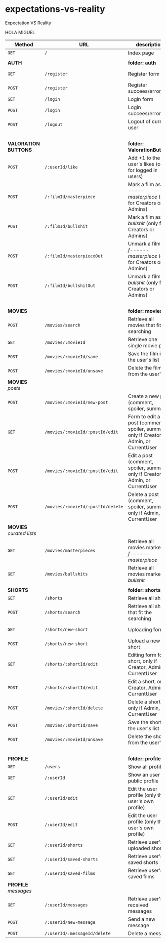 # expectations-vs-reality
Expectation VS Reality

HOLA MIGUEL


| Method | URL | description | view |
| ----- | ------------- | ------------- | --------- |
| `GET`  | `/`  | Index page  | index |
| | |
| **AUTH** | | **folder: auth**|
| `GET`  | `/register`  | Register form  | register-form |
| `POST`  | `/register`  | Register succees/error  | index |
| `GET`  | `/login`  | Login form  | login-form |
| `POST`  | `/login`  | Login succees/error  | index |
| `POST`  | `/logout`  | Logout of current user  | index |
| | ||
| **VALORATION BUTTONS** | | **folder: ValorationButtons** |
| `POST`  | `/:userId/like`  | Add +1 to the user's likes (only for logged in users) | next() |
| `POST`  | `/:filmId/masterpiece`  | Mark a film as a *f------ masterpiece* (only for Creators or Admins) | next() |
| `POST`  | `/:filmId/bullshit`  | Mark a film as a *bullshit* (only for Creators or Admins)  | next() |
| `POST`  | `/:filmId/masterpieceOut`  | Unmark a film as a *f------ masterpiece* (only for Creators or Admins) | next() |
| `POST`  | `/:filmId/bullshitOut`  | Unmark a film as a *bullshit* (only for Creators or Admins)  | next() |
| | ||
| **MOVIES**  |  | **folder: movies**   |
| `POST`  | `/movies/search`  | Retrieve all movies that fit the searching  | movies-search-result |
| `GET`  | `/movies/:movieId`  | Retrieve one single movie page  | movieId |
| `POST`  | `/movies/:movieId/save`  | Save the film in the user's list  | movieId |
| `POST`  | `/movies/:movieId/unsave`  | Delete the film from the user's list  | movieId |
| **MOVIES** *posts* |  |   |
| `POST`  | `/movies/:movieId/new-post`  | Create a new post (comment, spoiler, summary)  | movieId |
| `GET`  | `/movies/:movieId/:postId/edit`  | Form to edit a post (comment, spoiler, summary), only if Creator, Admin, or CurrentUser  | comment-edit-form |
| `POST`  | `/movies/:movieId/:postId/edit`  | Edit a post (comment, spoiler, summary), only if Creator, Admin, or CurrentUser  |  movieId |
| `POST`  | `/movies/:movieId/:postId/delete`  | Delete a post (comment, spoiler, summary), only if Admin, or CurrentUser  | movieId |
| **MOVIES** *curated lists*  |  |   |
| `GET`  | `/movies/masterpieces`  | Retrieve all movies marked as *f------ masterpiece* | masterpieces |
| `GET`  | `/movies/bullshits`  | Retrieve all movies marked as *bullshit* | bullshits |
||||
| **SHORTS**  |  | **folder: shorts**  |
| `GET`  | `/shorts`  | Retrieve all shorts  | shorts-list |
| `POST`  | `/shorts/search`  | Retrieve all shorts that fit the searching  | shorts-search-result |
| `GET`  | `/shorts/new-short`  | Uploading form | new-short-form |
| `POST`  | `/shorts/new-short`  | Upload a new short  | shortId |
| `GET`  | `/shorts/:shortId/edit`  | Editing form for a short, only if Creator, Admin, or CurrentUser  | edit-form |
| `POST`  | `/shorts/:shortId/edit`  | Edit a short, only if Creator, Admin, or CurrentUser  | shortId |
| `POST`  | `/movies/:shortId/delete`  | Delete a short, only if Admin, or CurrentUser  | shorts-list |
| `POST`  | `/movies/:shortId/save`  | Save the short in the user's list  | next()
| `POST`  | `/movies/:movieId/unsave`  | Delete the short from the user's list  | next()
| | | |
| **PROFILE**  |  |  **folder: profile** |
| `GET`  | `/users`  | Show all profiles  | profiles-list |
| `GET`  | `/:userId`  | Show an user public profile  | userId |
| `GET`  | `/:userId/edit`  | Edit the user profile (only the user's own profile) | edit-form |
| `POST`  | `/:userId/edit`  | Edit the user profile (only the user's own profile) | userId |
| `GET`  | `/:userId/shorts`  | Retrieve user's all uploaded shorts | shorts |
| `GET`  | `/:userId/saved-shorts`  | Retrieve user's all saved shorts | saved-shorts |
| `GET`  | `/:userId/saved-films`  | Retrieve user's all saved films | saved-films|
| **PROFILE** *messages*  |  |   |
| `GET`  | `/:userId/messages`  | Retrieve user's received messages | messages |
| `POST`  | `/:userId/new-message`  | Send a new message | 
| `POST`  | `/:userId/:messageId/delete`  | Delete a message |








